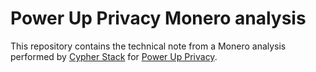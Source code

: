 # Power Up Privacy Monero analysis

This repository contains the technical note from a Monero analysis performed by [Cypher Stack](https://cypherstack.com/) for [Power Up Privacy](https://powerupprivacy.com/).
